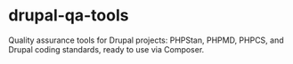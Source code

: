 # drupal-qa-tools
Quality assurance tools for Drupal projects: PHPStan, PHPMD, PHPCS, and Drupal coding standards, ready to use via Composer.

